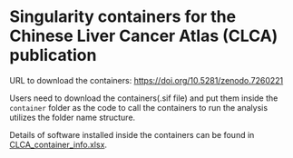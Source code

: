 # Singularity containers for the Chinese Liver Cancer Atlas (CLCA) publication
URL to download the containers: https://doi.org/10.5281/zenodo.7260221

Users need to download the containers(.sif file) and put them inside the `container` folder as 
the code to call the containers to run the analysis utilizes the folder name structure.

Details of software installed inside the containers can be found in [CLCA_container_info.xlsx](https://github.com/ChongJenniferZhang/CLCA_WGS/raw/main/container/CLCA_container_info.xlsx).
